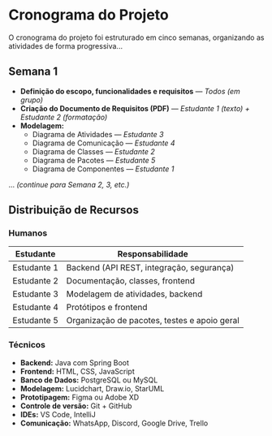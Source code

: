 # Cronograma do Projeto

O cronograma do projeto foi estruturado em cinco semanas, organizando as atividades de forma progressiva...

## Semana 1
- **Definição do escopo, funcionalidades e requisitos** — *Todos (em grupo)*
- **Criação do Documento de Requisitos (PDF)** — *Estudante 1 (texto) + Estudante 2 (formatação)*
- **Modelagem:**
  - Diagrama de Atividades — *Estudante 3*
  - Diagrama de Comunicação — *Estudante 4*
  - Diagrama de Classes — *Estudante 2*
  - Diagrama de Pacotes — *Estudante 5*
  - Diagrama de Componentes — *Estudante 1*

... *(continue para Semana 2, 3, etc.)*

## Distribuição de Recursos

### Humanos
| Estudante | Responsabilidade |
|-----------|------------------|
| Estudante 1 | Backend (API REST, integração, segurança) |
| Estudante 2 | Documentação, classes, frontend |
| Estudante 3 | Modelagem de atividades, backend |
| Estudante 4 | Protótipos e frontend |
| Estudante 5 | Organização de pacotes, testes e apoio geral |

### Técnicos
- **Backend:** Java com Spring Boot  
- **Frontend:** HTML, CSS, JavaScript  
- **Banco de Dados:** PostgreSQL ou MySQL  
- **Modelagem:** Lucidchart, Draw.io, StarUML  
- **Prototipagem:** Figma ou Adobe XD  
- **Controle de versão:** Git + GitHub  
- **IDEs:** VS Code, IntelliJ  
- **Comunicação:** WhatsApp, Discord, Google Drive, Trello
